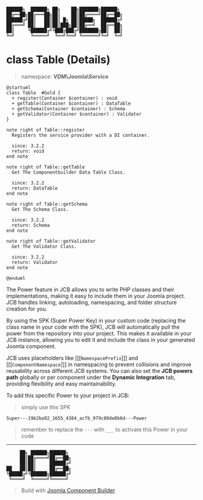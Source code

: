 ```
██████╗  ██████╗ ██╗    ██╗███████╗██████╗
██╔══██╗██╔═══██╗██║    ██║██╔════╝██╔══██╗
██████╔╝██║   ██║██║ █╗ ██║█████╗  ██████╔╝
██╔═══╝ ██║   ██║██║███╗██║██╔══╝  ██╔══██╗
██║     ╚██████╔╝╚███╔███╔╝███████╗██║  ██║
╚═╝      ╚═════╝  ╚══╝╚══╝ ╚══════╝╚═╝  ╚═╝
```
# class Table (Details)
> namespace: **VDM\Joomla\Service**

```uml
@startuml
class Table  #Gold {
  + register(Container $container) : void
  + getTable(Container $container) : DataTable
  + getSchema(Container $container) : Schema
  + getValidator(Container $container) : Validator
}

note right of Table::register
  Registers the service provider with a DI container.

  since: 3.2.2
  return: void
end note

note right of Table::getTable
  Get The Componentbuilder Data Table Class.

  since: 3.2.2
  return: DataTable
end note

note right of Table::getSchema
  Get The Schema Class.

  since: 3.2.2
  return: Schema
end note

note right of Table::getValidator
  Get The Validator Class.

  since: 3.2.2
  return: Validator
end note
 
@enduml
```

The Power feature in JCB allows you to write PHP classes and their implementations, making it easy to include them in your Joomla project. JCB handles linking, autoloading, namespacing, and folder structure creation for you.

By using the SPK (Super Power Key) in your custom code (replacing the class name in your code with the SPK), JCB will automatically pull the power from the repository into your project. This makes it available in your JCB instance, allowing you to edit it and include the class in your generated Joomla component.

JCB uses placeholders like [[[`NamespacePrefix`]]] and [[[`ComponentNamespace`]]] in namespacing to prevent collisions and improve reusability across different JCB systems. You can also set the **JCB powers path** globally or per component under the **Dynamic Integration** tab, providing flexibility and easy maintainability.

To add this specific Power to your project in JCB:

> simply use this SPK
```
Super---19b2ba92_1655_4384_acfb_979c80de8b6d---Power
```
> remember to replace the `---` with `___` to activate this Power in your code

---
```
     ██╗ ██████╗██████╗
     ██║██╔════╝██╔══██╗
     ██║██║     ██████╔╝
██   ██║██║     ██╔══██╗
╚█████╔╝╚██████╗██████╔╝
 ╚════╝  ╚═════╝╚═════╝
```
> Build with [Joomla Component Builder](https://git.vdm.dev/joomla/Component-Builder)

